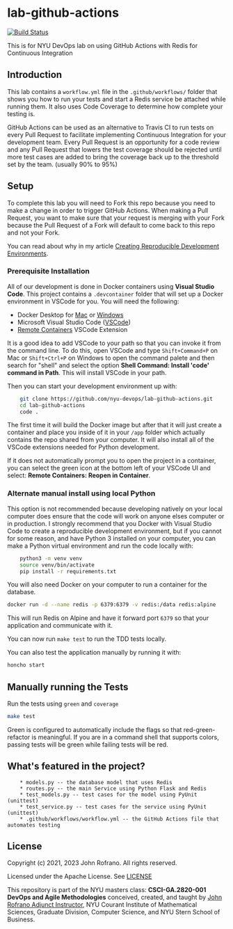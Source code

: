 # lab-github-actions

[![Build Status](https://github.com/YiTing623/lab-github-actions/actions/workflows/workflow.yml/badge.svg)](https://github.com/YiTing623/lab-github-actions/actions)

This is for NYU DevOps lab on using GitHub Actions with Redis for Continuous Integration

## Introduction

This lab contains a `workflow.yml` file in the `.github/workflows/` folder that shows you how to run your tests and start a Redis service be attached while running them. It also uses Code Coverage to determine how complete your testing is.

GitHub Actions can be used as an alternative to Travis CI to run tests on every Pull Request to facilitate implementing Continuous Integration for your development team. Every Pull Request is an opportunity for a code review and any Pull Request that lowers the test coverage should be rejected until more test cases are added to bring the coverage back up to the threshold set by the team. (usually 90% to 95%)

## Setup

To complete this lab you will need to Fork this repo because you need to make a change in order to trigger GitHub Actions. When making a Pull Request, you want to make sure that your request is merging with your Fork because the Pull Request of a Fork will default to come back to this repo and not your Fork.

You can read about why in my article [Creating Reproducible Development Environments](https://medium.com/nerd-for-tech/creating-reproducible-development-environments-fac8d6471f35).

### Prerequisite Installation

All of our development is done in Docker containers using **Visual Studio Code**. This project contains a `.devcontainer` folder that will set up a Docker environment in VSCode for you. You will need the following:

- Docker Desktop for [Mac](https://docs.docker.com/docker-for-mac/install/) or [Windows](https://docs.docker.com/docker-for-windows/install/)
- Microsoft Visual Studio Code ([VSCode](https://code.visualstudio.com/download))
- [Remote Containers](https://marketplace.visualstudio.com/items?itemName=ms-vscode-remote.remote-containers) VSCode Extension

It is a good idea to add VSCode to your path so that you can invoke it from the command line. To do this, open VSCode and type `Shift+Command+P` on Mac or `Shift+Ctrl+P` on Windows to open the command palete and then search for "shell" and select the option **Shell Command: Install 'code' command in Path**. This will install VSCode in your path.

Then you can start your development environment up with:

```bash
    git clone https://github.com/nyu-devops/lab-github-actions.git
    cd lab-github-actions
    code .
```

The first time it will build the Docker image but after that it will just create a container and place you inside of it in your `/app` folder which actually contains the repo shared from your computer. It will also install all of the VSCode extensions needed for Python development.

If it does not automatically prompt you to open the project in a container, you can select the green icon at the bottom left of your VSCode UI and select: **Remote Containers: Reopen in Container**.

### Alternate manual install using local Python

This option is not recommended because developing natively on your local computer does ensure that the code will work on anyone elses computer or in production.  I strongly recommend that you Docker with Visual Studio Code to create a reproducible development environment, but if you cannot for some reason, and have Python 3 installed on your computer, you can make a Python virtual environment and run the code locally with:

```bash
    python3 -m venv venv
    source venv/bin/activate
    pip install -r requirements.txt
```

You will also need Docker on your computer to run a container for the database.

```bash
docker run -d --name redis -p 6379:6379 -v redis:/data redis:alpine
```

This will run Redis on Alpine and have it forward port `6379` so that your application and communicate with it.

You can now run `make test` to run the TDD tests locally.

You can also test the application manually by running it with:

```bash
honcho start
```

## Manually running the Tests

Run the tests using `green` and `coverage`

```bash
make test
```

Green is configured to automatically include the flags so that red-green-refactor is meaningful. If you are in a command shell that supports colors, passing tests will be green while failing tests will be red.

## What's featured in the project?

```text
    * models.py -- the database model that uses Redis
    * routes.py -- the main Service using Python Flask and Redis
    * test_models.py -- test cases for the model using PyUnit (unittest)
    * test_service.py -- test cases for the service using PyUnit (unittest)
    * .github/workflows/workflow.yml -- the GitHub Actions file that automates testing
````

## License

Copyright (c) 2021, 2023 John Rofrano. All rights reserved.

Licensed under the Apache License. See [LICENSE](LICENSE)

This repository is part of the NYU masters class: **CSCI-GA.2820-001 DevOps and Agile Methodologies** conceived, created, and taught by [John Rofrano Adjunct Instructor](https://cs.nyu.edu/~rofrano/), NYU Courant Institute of Mathematical Sciences, Graduate Division, Computer Science, and NYU Stern School of Business.
